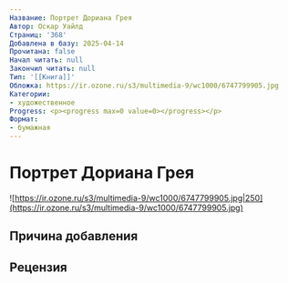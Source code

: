 ```yaml
---
Название: Портрет Дориана Грея
Автор: Оскар Уайлд
Страниц: '368'
Добавлена в базу: 2025-04-14
Прочитана: false
Начал читать: null
Закончил читать: null
Тип: '[[Книга]]'
Обложка: https://ir.ozone.ru/s3/multimedia-9/wc1000/6747799905.jpg
Категории:
- художественное
Progress: <p><progress max=0 value=0></progress></p>
Формат:
- бумажная
---
```

# Портрет Дориана Грея

![https://ir.ozone.ru/s3/multimedia-9/wc1000/6747799905.jpg|250](https://ir.ozone.ru/s3/multimedia-9/wc1000/6747799905.jpg)

## Причина добавления


## Рецензия